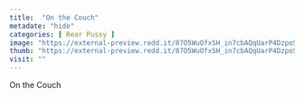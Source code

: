 ```yaml
---
title:  "On the Couch"
metadate: "hide"
categories: [ Rear Pussy ]
image: "https://external-preview.redd.it/87O5WuOfxSH_in7cbAQqUarP4DzpoSyOhObHpAqYMqQ.jpg?auto=webp&s=0afbec2227e93b317dddc3d43bca1f50abf735f4"
thumb: "https://external-preview.redd.it/87O5WuOfxSH_in7cbAQqUarP4DzpoSyOhObHpAqYMqQ.jpg?width=1080&crop=smart&auto=webp&s=df819cc50b582fee657196a6a0bc4cd895df547a"
visit: ""
---
```

On the Couch
